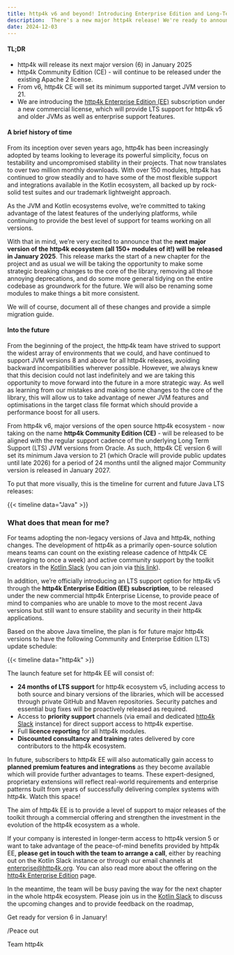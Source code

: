 ```yaml
---
title: http4k v6 and beyond! Introducing Enterprise Edition and Long-Term Support
description:  There's a new major http4k release! We're ready to announce the next chapter in the http4k ecosystem, including the introduction of the http4k Enterprise Edition (EE) subscription.
date: 2024-12-03
---
```


#### TL;DR
- http4k will release its next major version (6) in January 2025
- http4k Community Edition (CE) - will continue to be released under the existing Apache 2 license.
- From v6, http4k CE will set its minimum supported target JVM version to 21.
- We are introducing the [http4k Enterprise Edition (EE)](/enterprise) subscription under a new commercial license, which will provide LTS support for http4k v5 and older JVMs as well as enterprise support features.

#### A brief history of time

From its inception over seven years ago, http4k has been increasingly adopted by teams looking to leverage its powerful simplicity, focus on testability and uncompromised stability in their projects. That now translates to over two million monthly downloads. With over 150 modules, http4k has continued to grow steadily and to have some of the most flexible support and integrations available in the Kotlin ecosystem, all backed up by rock-solid test suites and our trademark lightweight approach.

As the JVM and Kotlin ecosystems evolve, we’re committed to taking advantage of the latest features of the underlying platforms, while continuing to provide the best level of support for teams working on all versions.

With that in mind, we’re very excited to announce that the **next major version of the http4k ecosystem (all 150+ modules of it!) will be released in January 2025**. This release marks the start of a new chapter for the project and as usual we will be taking the opportunity to make some strategic breaking changes to the core of the library, removing all those annoying deprecations, and do some more general tidying on the entire codebase as groundwork for the future. We will also be renaming some modules to make things a bit more consistent.

We will of course, document all of these changes and provide a simple migration guide.

#### Into the future

From the beginning of the project, the http4k team have strived to support the widest array of environments that we could, and have continued to support JVM versions 8 and above for all http4k releases, avoiding backward incompatibilities wherever possible. However, we always knew that this decision could not last indefinitely and we are taking this opportunity to move forward into the future in a more strategic way. As well as learning from our mistakes and making some changes to the core of the library, this will allow us to take advantage of newer JVM features and optimisations in the target class file format which should provide a performance boost for all users.

From http4k v6, major versions of the open source http4k ecosystem - now taking on the name **http4k Community Edition (CE)** - will be released to be aligned with the regular support cadence of the underlying Long Term Support (LTS) JVM versions from Oracle. As such, http4k CE version 6 will set its minimum Java version to 21 (which Oracle will provide public updates until late 2026) for a period of 24 months until the aligned major Community version is released in January 2027.

To put that more visually, this is the timeline for current and future Java LTS releases:

{{< timeline data="Java" >}}

### What does that mean for me?

For teams adopting the non-legacy versions of Java and http4k, nothing changes. The development of http4k as a primarily open-source solution means teams can count on the existing release cadence of http4k CE (averaging to once a week) and active community support by the toolkit creators in the [Kotlin Slack](https://kotlinlang.slack.com) (you can join via [this link](https://surveys.jetbrains.com/s3/kotlin-slack-sign-up)).

In addition, we’re officially introducing an LTS support option for http4k v5 through the **http4k Enterprise Edition (EE) subscription**, to be released under the new commercial http4k Enterprise License, to provide peace of mind to companies who are unable to move to the most recent Java versions but still want to ensure stability and security in their http4k applications.

Based on the above Java timeline, the plan is for future major http4k versions to have the following Community and Enterprise Edition (LTS) update schedule:

{{< timeline data="http4k" >}}

The launch feature set for http4k EE will consist of:

- **24 months of LTS support** for http4k ecosystem v5, including access to both source and binary versions of the libraries, which will be accessed through private GitHub and Maven repositories. Security patches and essential bug fixes will be proactively released as required.
- Access to **priority support** channels (via email and dedicated [http4k Slack](https://http4k.slack.com) instance) for direct support access to http4k expertise.
- Full **licence reporting** for all http4k modules.
- **Discounted consultancy and training** rates delivered by core contributors to the http4k ecosystem.

In future, subscribers to http4k EE will also automatically gain access to **planned premium features and integrations** as they become available which will provide further advantages to teams. These expert-designed, proprietary extensions will reflect real-world requirements and enterprise patterns built from years of successfully delivering complex systems with http4k. Watch this space!

The aim of http4k EE is to provide a level of support to major releases of the toolkit through a commercial offering and strengthen the investment in the evolution of the http4k ecosystem as a whole.

If your company is interested in longer-term access to http4k version 5 or want to take advantage of the peace-of-mind benefits provided by http4k EE, **please get in touch with the team to arrange a call**, either by reaching out on the Kotlin Slack instance or through our email channels at enterprise@http4k.org. You can also read more about the offering on the [http4k Enterprise Edition](/enterprise) page.

In the meantime, the team will be busy paving the way for the next chapter in the whole http4k ecosystem. Please join us in the [Kotlin Slack](https://kotlinlang.slack.com) to discuss the upcoming changes and to provide feedback on the roadmap, 

Get ready for version 6 in January!

/Peace out

Team http4k
